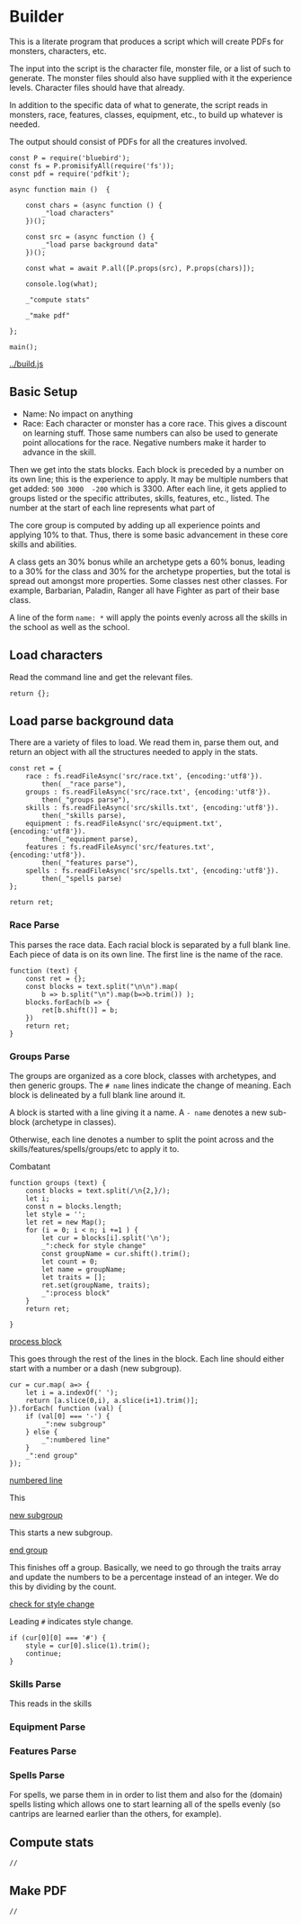 # Builder

This is a literate program that produces a script which will create PDFs for
monsters, characters, etc. 

The input into the script is the character file, monster file, or a list of
such to generate. The monster files should also have supplied with it the
experience levels. Character files should have that already. 

In addition to the specific data of what to generate, the script reads in
monsters, race, features, classes, equipment, etc., to build up whatever is
needed. 

The output should consist of PDFs for all the creatures involved.

    const P = require('bluebird');
    const fs = P.promisifyAll(require('fs'));
    const pdf = require('pdfkit');

    async function main ()  {

        const chars = (async function () {
            _"load characters"
        })();

        const src = (async function () {
            _"load parse background data"
        })();

        const what = await P.all([P.props(src), P.props(chars)]);

        console.log(what);

        _"compute stats"

        _"make pdf"

    };

    main();


[../build.js](# "save:| jshint")


## Basic Setup

* Name: No impact on anything
* Race: Each character or monster has a core race. This gives a discount on learning
stuff. Those same numbers can also be used to generate point allocations for
the race. Negative numbers make it harder to advance in the skill. 

Then we get into the stats blocks. Each block is preceded by a number on its
own line; this is the experience to apply. It may be multiple numbers that
get added: `500 3000  -200` which is 3300. 
After each line, it gets applied to groups listed or the specific
attributes, skills, features, etc., listed. The number at the start of each
line represents what part of 

The core group is computed by adding up all experience points and applying 10%
to that. Thus, there is some basic advancement in these core skills and
abilities. 

A class gets an 30% bonus while an archetype gets a 60% bonus, leading to a 30%
for the class and 30% for the archetype properties, but the total is spread
out amongst more properties. Some classes nest other classes. For example,
Barbarian, Paladin, Ranger all have Fighter as part of their base
class. 

A line of the form `name: *`  will apply the points evenly across all the
skills in the school as well as the school. 


## Load characters

Read the command line and get the relevant files. 


    return {};


## Load parse background data

There are a variety of files to load. We read them in, parse them out, and
return an object with all the structures needed to apply in the stats.  


    const ret = {
        race : fs.readFileAsync('src/race.txt', {encoding:'utf8'}).
            then( _"race parse"), 
        groups : fs.readFileAsync('src/race.txt', {encoding:'utf8'}).
            then(_"groups parse"),
        skills : fs.readFileAsync('src/skills.txt', {encoding:'utf8'}).
            then(_"skills parse),
        equipment : fs.readFileAsync('src/equipment.txt', {encoding:'utf8'}).
            then(_"equipment parse),
        features : fs.readFileAsync('src/features.txt', {encoding:'utf8'}).
            then(_"features parse"),
        spells : fs.readFileAsync('src/spells.txt', {encoding:'utf8'}).
            then(_"spells parse)
    };

    return ret;

### Race Parse

This parses the race data. Each racial block is separated by a full blank
line. Each piece of data is on its own line. The first line is the name of the
race. 

    function (text) {
        const ret = {};
        const blocks = text.split("\n\n").map(
            b => b.split("\n").map(b=>b.trim()) );
        blocks.forEach(b => {
            ret[b.shift()] = b;
        })
        return ret;
    }
    

### Groups Parse

The groups are organized as a core block, classes with archetypes, and then
generic groups. The `# name` lines indicate the change of meaning. Each block
is delineated by a full blank line around it. 

A block is started with a line giving it a name. A `- name` denotes a new
sub-block (archetype in classes). 

Otherwise, each line denotes a number to split the point across and the
skills/features/spells/groups/etc to apply it to. 

Combatant

    function groups (text) {
        const blocks = text.split(/\n{2,}/);
        let i;
        const n = blocks.length;
        let style = '';
        let ret = new Map();
        for (i = 0; i < n; i +=1 ) {
            let cur = blocks[i].split('\n');
            _":check for style change"
            const groupName = cur.shift().trim(); 
            let count = 0;
            let name = groupName;
            let traits = [];
            ret.set(groupName, traits);
            _":process block"
        }
        return ret; 

    }

[process block]()

This goes through the rest of the lines in the block. Each line should either
start with a number or a dash (new subgroup). 

    cur = cur.map( a=> {
        let i = a.indexOf(' ');
        return [a.slice(0,i), a.slice(i+1).trim()];
    }).forEach( function (val) {
        if (val[0] === '-') {
            _":new subgroup"
        } else {
            _":numbered line"
        }
        _":end group"
    });
                     

[numbered line]()

This 

[new subgroup]()

This starts a new subgroup. 


[end group]()

This finishes off a group. Basically, we need to go through the traits array
and update the numbers to be a percentage instead of an integer. We do this by
dividing by the count. 
    
[check for style change]()

Leading `#` indicates style change. 

    if (cur[0][0] === '#') {
        style = cur[0].slice(1).trim();
        continue;
    }

### Skills Parse

This reads in the skills 

### Equipment Parse

### Features Parse

### Spells Parse

For spells, we parse them in in order to list them and also for the (domain)
spells listing which allows one to start learning all of the spells evenly (so
cantrips are learned earlier than the others, for example). 


## Compute stats



    //


## Make PDF

    //

